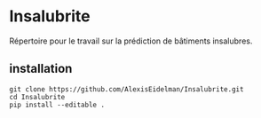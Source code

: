 # Insalubrite

Répertoire pour le travail sur la prédiction de bâtiments insalubres.

## installation

```
git clone https://github.com/AlexisEidelman/Insalubrite.git
cd Insalubrite
pip install --editable .
```
